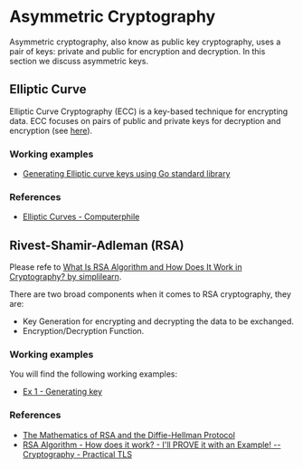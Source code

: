 # Asymmetric Cryptography

Asymmetric cryptography, also know as public key cryptography, uses a pair of keys: private and public for encryption and decryption. In this section we discuss asymmetric keys.

## Elliptic Curve

Elliptic Curve Cryptography (ECC) is a key-based technique for encrypting data. ECC focuses on pairs of public and private keys for decryption and encryption (see [here](https://avinetworks.com/glossary/elliptic-curve-cryptography/)).

### Working examples

* [Generating Elliptic curve keys using Go standard library](../examples/ec/ec_test.go)

### References

* [Elliptic Curves - Computerphile](https://www.youtube.com/watch?v=NF1pwjL9-DE)

## Rivest-Shamir-Adleman (RSA)

Please refe to [What Is RSA Algorithm and How Does It Work in Cryptography? by simplilearn](https://www.simplilearn.com/tutorials/cryptography-tutorial/rsa-algorithm).

There are two broad components when it comes to RSA cryptography, they are: 

* Key Generation for encrypting and decrypting the data to be exchanged.
* Encryption/Decryption Function.

### Working examples

You will find the following working examples:

* [Ex 1 - Generating key](../examples/rsa/ex1/main.go)

### References

* [The Mathematics of RSA and the Diffie-Hellman Protocol](https://www.youtube.com/watch?v=xmwxDHX6xUc)
* [RSA Algorithm - How does it work? - I'll PROVE it with an Example! -- Cryptography - Practical TLS](https://www.youtube.com/watch?v=Pq8gNbvfaoM)